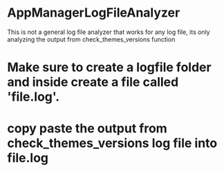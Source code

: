 # AppManagerLogFileAnalyzer
 This is not a general log file analyzer that works for any log file, its only analyzing the output from check_themes_versions function
 
 # Make sure to create a logfile folder and inside create a file called 'file.log'.
 # copy paste the output from check_themes_versions log file into file.log
